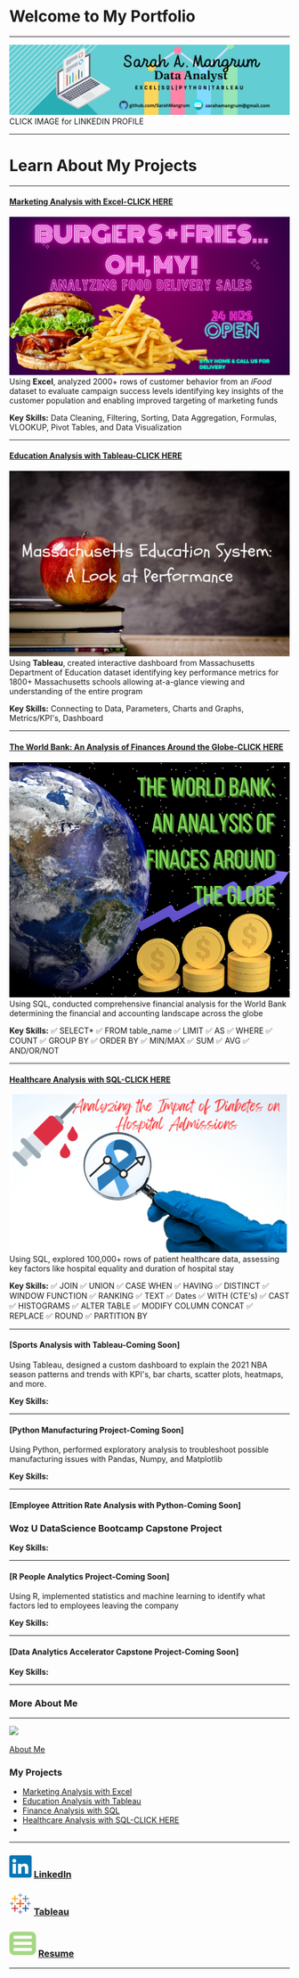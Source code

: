 # Welcome to My Portfolio
---
[<img src="images/linkedinbanner.png?raw=true"/>](https://www.linkedin.com/in/sarahamangrum/)
CLICK IMAGE for LINKEDIN PROFILE

---


# Learn About My Projects


---

#### [Marketing Analysis with Excel-CLICK HERE](https://www.linkedin.com/pulse/burgers-friesoh-my-look-food-delivery-sales-sarah-mangrum/)
[<img src="images/DoorDash.png?raw=true"/>](https://www.linkedin.com/pulse/burgers-friesoh-my-look-food-delivery-sales-sarah-mangrum/)
Using **Excel**, analyzed 2000+ rows of customer behavior from an *iFood* dataset to evaluate campaign success levels identifying key insights of the customer population and enabling improved targeting of marketing funds

**Key Skills:**  Data Cleaning, Filtering, Sorting, Data Aggregation, Formulas, VLOOKUP, Pivot Tables, and Data Visualization


---

#### [Education Analysis with Tableau-CLICK HERE](https://www.linkedin.com/pulse/massachusetts-education-system-review-sarah-mangrum/)
[<img src="images/Schoolbell.png?raw=true"/>](https://www.linkedin.com/pulse/massachusetts-education-system-review-sarah-mangrum/)
Using **Tableau**, created interactive dashboard from Massachusetts Department of Education dataset identifying key performance metrics for 1800+ Massachusetts schools allowing at-a-glance viewing and understanding of the entire program 

**Key Skills:**  Connecting to Data, Parameters, Charts and Graphs, Metrics/KPI's, Dashboard


---

#### [The World Bank: An Analysis of Finances Around the Globe-CLICK HERE](/SQL_banking.md)

[<img src="images/Earth Hour (Facebook Post).png?raw=true"/>](https://github.com/SarahMangrum/SarahMangrum.GitHub.io/blob/master/SQL_banking.md)
Using SQL, conducted comprehensive financial analysis for the World Bank determining the financial and accounting landscape across the globe 

**Key Skills:** ✅ SELECT* ✅ FROM table_name ✅ LIMIT ✅ AS ✅ WHERE ✅ COUNT ✅ GROUP BY ✅ ORDER BY ✅ MIN/MAX ✅ SUM ✅ AVG ✅ AND/OR/NOT

---

#### [Healthcare Analysis with SQL-CLICK HERE](https://www.linkedin.com/pulse/analyzing-impact-diabetes-hospital-admissions-sarah-mangrum-bmkzc/)
[<img src="images/HealthcareSQL.png?raw=true"/>](https://www.linkedin.com/pulse/analyzing-impact-diabetes-hospital-admissions-sarah-mangrum-bmkzc/)
Using SQL, explored 100,000+ rows of patient healthcare data, assessing key factors like hospital equality and duration of hospital stay

**Key Skills:** ✅ JOIN ✅ UNION ✅ CASE WHEN ✅ HAVING ✅ DISTINCT ✅ WINDOW FUNCTION ✅ RANKING ✅ TEXT ✅ Dates ✅ WITH (CTE's)  ✅ CAST  ✅ HISTOGRAMS  ✅ ALTER TABLE ✅ MODIFY COLUMN CONCAT ✅ REPLACE ✅ ROUND ✅ PARTITION BY

---

#### [Sports Analysis with Tableau-Coming Soon]
Using Tableau, designed a custom dashboard to explain the 2021 NBA season patterns and trends with KPI's, bar charts, scatter plots, heatmaps, and more.

**Key Skills:**


---
#### [Python Manufacturing Project-Coming Soon]
Using Python, performed exploratory analysis to troubleshoot possible manufacturing issues with Pandas, Numpy, and Matplotlib

**Key Skills:**

---
#### [Employee Attrition Rate Analysis with Python-Coming Soon]
### Woz U DataScience Bootcamp Capstone Project

**Key Skills:**


---
#### [R People Analytics Project-Coming Soon]
Using R, implemented statistics and machine learning to identify what factors led to employees leaving the company

**Key Skills:**


---
#### [Data Analytics Accelerator Capstone Project-Coming Soon]

**Key Skills:**


---

### More About Me 
---

[<img src="images/AboutMeCollage.png?raw=true"/>](/AboutMe.md)

[About Me](/AboutMe.md)

### My Projects

- [Marketing Analysis with Excel](https://www.linkedin.com/pulse/burgers-friesoh-my-look-food-delivery-sales-sarah-mangrum/)
- [Education Analysis with Tableau](https://www.linkedin.com/pulse/massachusetts-education-system-review-sarah-mangrum/)
- [Finance Analysis with SQL](/SQL_banking.md)
- [Healthcare Analysis with SQL-CLICK HERE](https://www.linkedin.com/pulse/analyzing-impact-diabetes-hospital-admissions-sarah-mangrum-bmkzc/)
- 

---

### [<img src="images/linkedin_icon.png?raw=true"/>](https://www.linkedin.com/in/sarahamangrum/) [LinkedIn](https://www.linkedin.com/in/sarahamangrum/)
### [<img src="images/tableau_icon.png?raw=true"/>](https://public.tableau.com/app/profile/sarah.mangrum) [Tableau](https://public.tableau.com/app/profile/sarah.mangrum)
### [<img src="images/resume_icon2.png?raw=true"/>](/files/Sarah_Mangrum_Master_Resume.pdf) [Resume](/files/Sarah_Mangrum_Master_Resume.docx)

---

